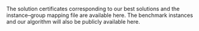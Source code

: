 The solution certificates corresponding to our best solutions and the instance–group mapping file are available here. 
The benchmark instances and our algorithm will also be publicly available here.
